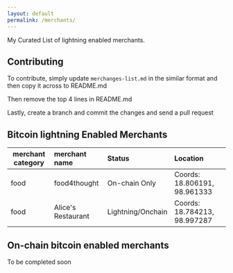 ```yaml
---
layout: default
permalink: /merchants/
---
```


My Curated List of lightning enabled merchants.

Contributing
--------------

To contribute, simply update ``merchanges-list.md`` in the similar format and then copy it across to README.md

Then remove the top 4 lines in README.md

Lastly, create a branch and commit the changes and send a pull request

Bitcoin lightning Enabled Merchants
--------------

| merchant category | merchant name      | Status              | Location
|-------------------|:-------------------|:--------------------|:----------------
| food              | food4thought       | On-chain Only       | Coords: 18.806191, 98.961333
| food              | Alice's Restaurant | Lightning/Onchain   | Coords: 18.784213, 98.997287 


On-chain bitcoin enabled merchants
--------------

To be completed soon
